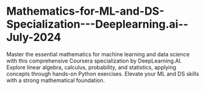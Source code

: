 # Mathematics-for-ML-and-DS-Specialization---Deeplearning.ai--July-2024
Master the essential mathematics for machine learning and data science with this comprehensive Coursera specialization by DeepLearning.AI. Explore linear algebra, calculus, probability, and statistics, applying concepts through hands-on Python exercises. Elevate your ML and DS skills with a strong mathematical foundation.
